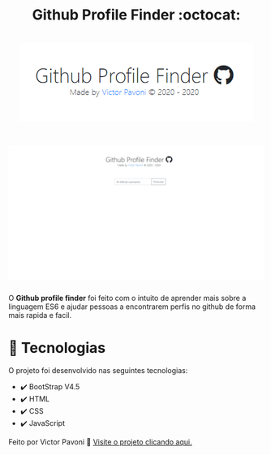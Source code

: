 # <center>Github Profile Finder :octocat:</center>

# <center>![](github/githubprofilefinderlogo.png)</center>

# ![](github/gifghpf.gif)

O **Github profile finder** foi feito com o intuito de aprender mais sobre a linguagem ES6 e ajudar pessoas a encontrarem perfis no github de forma mais rapida e facil.

# 🚀 Tecnologias
O projeto foi desenvolvido nas seguintes tecnologias:

* ✔️ BootStrap V4.5
* ✔️ HTML
* ✔️ CSS
* ✔️ JavaScript

Feito por Victor Pavoni 👋 [Visite o projeto clicando aqui.](https://www.ghpf.netlify.com)
